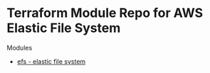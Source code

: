 # Terraform Module Repo for AWS Elastic File System

Modules

* [efs - elastic file system](modules/efs/README.md)
